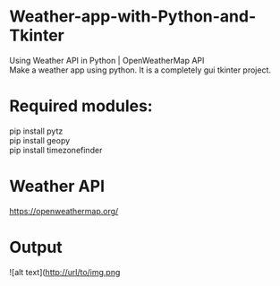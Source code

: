 # Weather-app-with-Python-and-Tkinter
Using Weather API in Python  | OpenWeatherMap API<br>
Make a weather app using python. It is a completely gui tkinter project. <br>

# Required modules:
pip install pytz<br>
pip install geopy<br>
pip install timezonefinder<br>

# Weather API
https://openweathermap.org/

# Output
![alt text]([http://url/to/img.png](https://github.com/Kavindulakmal/Weather-app-with-Python-and-Tkinter/blob/main/images/outputs/w01.png)
